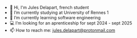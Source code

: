 <!-- ### Hi there 👋 -->

<!--**Ultramarines35/Ultramarines35** is a ✨ _special_ ✨ repository because its `README.md` (this file) appears on your GitHub profile.
Here are some ideas to get you started:-->

- 👋 Hi, I'm Jules Delapart, french student
- 🔭 I’m currently studying at University of Rennes 1
- 🌱 I’m currently learning software engineering
- 💻 I’m looking for an aprenticeship for sept 2024 - sept 2025
- 📫 How to reach me: jules.delapart@protonmail.com
